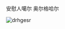安慰人噶尔
奥尔格哈尔

![drhgesr](C:/Users/Ting/Documents/Elec/marker/markerElec/DataSystem/Articles/297a1860-d262-421c-9f98-500945480e34/8009d5e8-beed-4657-8324-592c5523644d.png)